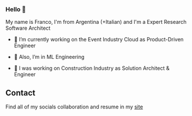 ### Hello 👋

My name is Franco, I'm from Argentina (+Italian) and I'm a Expert Research Software Architect 

- 🎫 I’m currently working on the Event Industry Cloud as Product-Driven Engineer
  
- 🌱 Also, I’m in ML Engineering

- 🔭 I was working on Construction Industry as Solution Architect & Engineer
  
## Contact

Find all of my socials collaboration and resume in my [site](https://www.linkedin.com/in/franco-daniel-berdun/)
